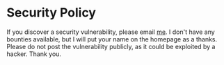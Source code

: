 # Security Policy

If you discover a security vulnerability, please email <a href="mailto:hasheritis@gmail.com">me</a>. I don't have any bounties available, but I will put your name on the homepage as a thanks. Please do not post the vulnerability publicly, as it could be exploited by a hacker. Thank you.
